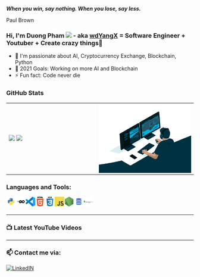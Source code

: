 _**When you win, say nothing. When you lose, say less.**_

Paul Brown

### Hi, I'm Duong Pham <img src="https://media.giphy.com/media/hvRJCLFzcasrR4ia7z/giphy.gif" width="25px"> - aka [wdYangX][website] = Software Engineer + Youtuber + Create crazy things🌱 


- 🔭 I'm passionate about AI, Cryptocurrency Exchange, Blockchain, Python
- 🥅 2021 Goals: Working on more AI and Blockchain
- ⚡ Fun fact: Code never die

### GitHub Stats

<table>
<tr>
  <td width="48%">
    <img src="https://github-readme-stats.vercel.app/api?username=wdYangX&show_icons=true&hide=contribs,issues&hide_border=true" />
    <img src="https://github-readme-stats.vercel.app/api/top-langs/?username=wdYangX&layout=compact&show_icons=true&hide_border=true" />
  </td>
  <td width="52%"><img alt="gif" align="right" src=".github/assets/coding.gif"/></td>
</tr>
<table>

### Languages and Tools:

<img align="left" alt="Python" width="26px" src="https://raw.githubusercontent.com/github/explore/80688e429a7d4ef2fca1e82350fe8e3517d3494d/topics/python/python.png" />
<img align="left" alt="Go" width="26px" src="https://raw.githubusercontent.com/github/explore/80688e429a7d4ef2fca1e82350fe8e3517d3494d/topics/go/go.png" />
<img align="left" alt="Visual Studio Code" width="26px" src="https://raw.githubusercontent.com/github/explore/80688e429a7d4ef2fca1e82350fe8e3517d3494d/topics/visual-studio-code/visual-studio-code.png" />
<img align="left" alt="HTML5" width="26px" src="https://raw.githubusercontent.com/github/explore/80688e429a7d4ef2fca1e82350fe8e3517d3494d/topics/html/html.png" />
<img align="left" alt="CSS3" width="26px" src="https://raw.githubusercontent.com/github/explore/80688e429a7d4ef2fca1e82350fe8e3517d3494d/topics/css/css.png" />
<img align="left" alt="JavaScript" width="26px" src="https://raw.githubusercontent.com/github/explore/80688e429a7d4ef2fca1e82350fe8e3517d3494d/topics/javascript/javascript.png" />
<img align="left" alt="Node.js" width="26px" src="https://raw.githubusercontent.com/github/explore/80688e429a7d4ef2fca1e82350fe8e3517d3494d/topics/nodejs/nodejs.png" />
<img align="left" alt="SQL" width="26px" src="https://raw.githubusercontent.com/github/explore/80688e429a7d4ef2fca1e82350fe8e3517d3494d/topics/sql/sql.png" />
<img align="left" alt="MongoDB" width="26px" src="https://raw.githubusercontent.com/github/explore/80688e429a7d4ef2fca1e82350fe8e3517d3494d/topics/mongodb/mongodb.png" />

<br />
<br />

---

### 📺 Latest YouTube Videos

<!-- YOUTUBE:START -->
<!-- YOUTUBE:END -->

---


### 📫 Contact me via:

[![LinkedIN](https://img.shields.io/badge/LinkedIn-0077B5?style=for-the-badge&logo=linkedin&color=%23003140&logoColor=white)](https://www.linkedin.com/in/duongphamduc/)

[website]: https://www.youtube.com/channel/UCTXLBZDx5FY4fc-GM4SARTA